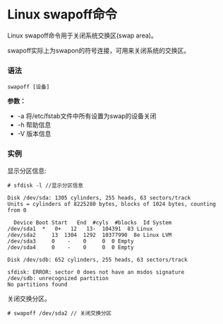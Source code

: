 
# Linux swapoff命令



Linux swapoff命令用于关闭系统交换区(swap area)。

swapoff实际上为swapon的符号连接，可用来关闭系统的交换区。

### 语法

```
swapoff [设备]
```

**参数：**

*   -a 将/etc/fstab文件中所有设置为swap的设备关闭
*   -h 帮助信息
*   -V 版本信息

### 实例

显示分区信息:

```
# sfdisk -l //显示分区信息

Disk /dev/sda: 1305 cylinders, 255 heads, 63 sectors/track
Units = cylinders of 8225280 bytes, blocks of 1024 bytes, counting from 0

  Device Boot Start   End  #cyls  #blocks  Id System
/dev/sda1  *   0+   12   13-  104391  83 Linux
/dev/sda2     13  1304  1292  10377990  8e Linux LVM
/dev/sda3     0    -    0     0  0 Empty
/dev/sda4     0    -    0     0  0 Empty

Disk /dev/sdb: 652 cylinders, 255 heads, 63 sectors/track

sfdisk: ERROR: sector 0 does not have an msdos signature
/dev/sdb: unrecognized partition
No partitions found

```

关闭交换分区。

```
# swapoff /dev/sda2 // 关闭交换分区

```



